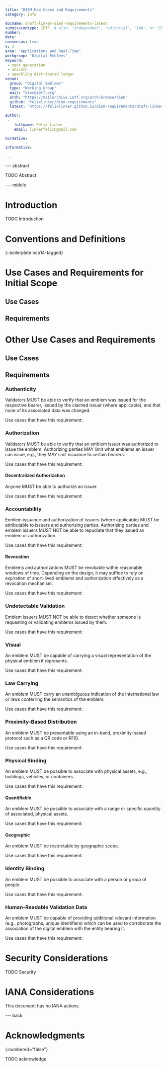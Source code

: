 ```yaml
---
title: "DIEM Use Cases and Requirements"
category: info

docname: draft-linker-diem-requirements-latest
submissiontype: IETF  # also: "independent", "editorial", "IAB", or "IRTF"
number:
date:
consensus: true
v: 3
area: "Applications and Real-Time"
workgroup: "Digital Emblems"
keyword:
 - next generation
 - unicorn
 - sparkling distributed ledger
venue:
  group: "Digital Emblems"
  type: "Working Group"
  mail: "diem@ietf.org"
  arch: "https://mailarchive.ietf.org/arch/browse/diem"
  github: "felixlinker/diem-requirements"
  latest: "https://felixlinker.github.io/diem-requirements/draft-linker-diem-requirements.html"

author:
 -
    fullname: Felix Linker
    email: linkerfelix@gmail.com

normative:

informative:

...
```


--- abstract

TODO Abstract


--- middle

# Introduction

TODO Introduction


# Conventions and Definitions

{::boilerplate bcp14-tagged}

# Use Cases and Requirements for Initial Scope

## Use Cases

## Requirements

# Other Use Cases and Requirements

## Use Cases

## Requirements

### Authenticity

Validators MUST be able to verify that an emblem was issued for the respective bearer, issued by the claimed issuer (where applicable), and that none of its associated data was changed.

Use cases that have this requirement:

### Authorization

Validators MUST be able to verify that an emblem issuer was authorized to issue the emblem.
Authorizing parties MAY limit what emblems an issuer can issue, e.g., they MAY limit issuance to certain bearers.

Use cases that have this requirement:

#### Decentralized Authorization

Anyone MUST be able to authorize an issuer.

Use cases that have this requirement:

### Accountability

Emblem issuance and authorization of issuers (where applicable) MUST be attributable to issuers and authorizing parties.
Authorizing parties and emblem issuers MUST NOT be able to repudiate that they issued an emblem or authorization.

Use cases that have this requirement:

#### Revocation

Emblems and authorizations MUST be revokable within reasonable windows of time.
Depending on the design, it may suffice to rely on expiration of short-lived emblems and authorization effectively as a revocation mechanism.

Use cases that have this requirement:

### Undetectable Validation

Emblem issuers MUST NOT be able to detect whether someone is requesting or validating emblems issued by them.

Use cases that have this requirement:

### Visual

An emblem MUST be capable of carrying a visual representation of the physical emblem it represents.

Use cases that have this requirement:

### Law Carrying

An emblem MUST carry an unambiguous indication of the international law or laws conferring the semantics of the emblem.

Use cases that have this requirement:

### Proximity-Based Distribution

An emblem MUST be presentable using an in-band, proximity-based protocol such as a QR code or RFID.

Use cases that have this requirement:

### Physical Binding

An emblem MUST be possible to associate with physical assets, e.g., buildings, vehicles, or containers.

Use cases that have this requirement:

#### Quantifiable

An emblem MUST be possible to associate with a range or specific quantity of associated, physical assets.

Use cases that have this requirement:

#### Geographic

An emblem MUST be restrictable by geographic scope.

Use cases that have this requirement:

### Identity Binding

An emblem MUST be possible to associate with a person or group of people.

Use cases that have this requirement:

### Human-Readable Validation Data

An emblem MUST be capable of providing additional relevant information (e.g., photographs, unique identifiers) which can be used to corroborate the association of the digital emblem with the entity bearing it.

Use cases that have this requirement:

# Security Considerations

TODO Security


# IANA Considerations

This document has no IANA actions.


--- back

# Acknowledgments
{:numbered="false"}

TODO acknowledge.
